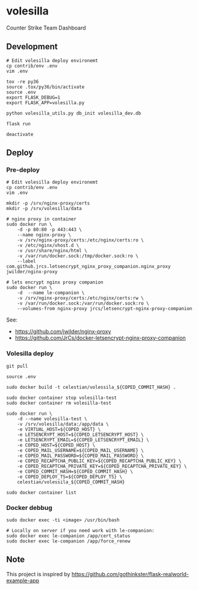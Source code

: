 volesilla
=========

Counter Strike Team Dashboard

Development
-----------

    # Edit volesilla deploy environemt
    cp contrib/env .env
    vim .env

    tox -re py36
    source .tox/py36/bin/activate
    source .env
    export FLASK_DEBUG=1
    export FLASK_APP=volesilla.py

    python volesilla_utils.py db_init volesilla_dev.db

    flask run

    deactivate

Deploy
------

### Pre-deploy

    # Edit volesilla deploy environemt
    cp contrib/env .env
    vim .env

    mkdir -p /srv/nginx-proxy/certs
    mkdir -p /srv/volesilla/data

    # nginx proxy in container
    sudo docker run \
        -d -p 80:80 -p 443:443 \
        --name nginx-proxy \
        -v /srv/nginx-proxy/certs:/etc/nginx/certs:ro \
        -v /etc/nginx/vhost.d \
        -v /usr/share/nginx/html \
        -v /var/run/docker.sock:/tmp/docker.sock:ro \
        --label com.github.jrcs.letsencrypt_nginx_proxy_companion.nginx_proxy jwilder/nginx-proxy

    # lets encrypt nginx proxy companion
    sudo docker run \
        -d  --name le-companion \
        -v /srv/nginx-proxy/certs:/etc/nginx/certs:rw \
        -v /var/run/docker.sock:/var/run/docker.sock:ro \
        --volumes-from nginx-proxy jrcs/letsencrypt-nginx-proxy-companion

See:

-   <https://github.com/jwilder/nginx-proxy>
-   <https://github.com/JrCs/docker-letsencrypt-nginx-proxy-companion>

### Volesilla deploy

    git pull

    source .env

    sudo docker build -t celestian/volessila_${COPED_COMMIT_HASH} .

    sudo docker container stop volesilla-test
    sudo docker container rm volesilla-test

    sudo docker run \
        -d --name volesilla-test \
        -v /srv/volesilla/data:/app/data \
        -e VIRTUAL_HOST=${COPED_HOST} \
        -e LETSENCRYPT_HOST=${COPED_LETSENCRYPT_HOST} \
        -e LETSENCRYPT_EMAIL=${COPED_LETSENCRYPT_EMAIL} \
        -e COPED_HOST=${COPED_HOST} \
        -e COPED_MAIL_USERNAME=${COPED_MAIL_USERNAME} \
        -e COPED_MAIL_PASSWORD=${COPED_MAIL_PASSWORD} \
        -e COPED_RECAPTCHA_PUBLIC_KEY=${COPED_RECAPTCHA_PUBLIC_KEY} \
        -e COPED_RECAPTCHA_PRIVATE_KEY=${COPED_RECAPTCHA_PRIVATE_KEY} \
        -e COPED_COMMIT_HASH=${COPED_COMMIT_HASH} \
        -e COPED_DEPLOY_TS=${COPED_DEPLOY_TS} \
        celestian/volessila_${COPED_COMMIT_HASH}

    sudo docker container list


### Docker debbug

    sudo docker exec -ti <image> /usr/bin/bash

    # Locally on server if you need work with le-companion:
    sudo docker exec le-companion /app/cert_status
    sudo docker exec le-companion /app/force_renew


Note
----

This project is inspired by <https://github.com/gothinkster/flask-realworld-example-app>
